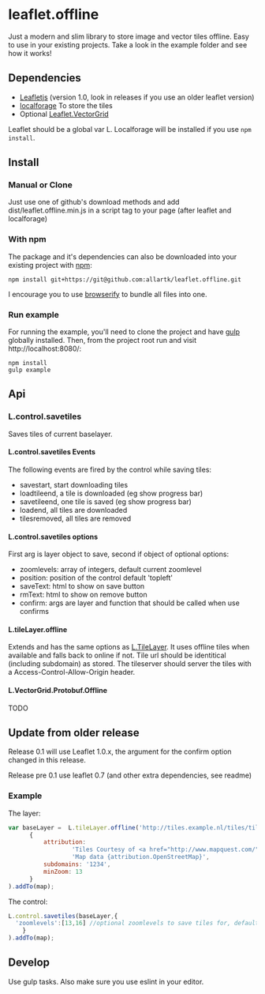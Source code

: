 leaflet.offline
===============

Just a modern and slim library to store image and vector tiles offline.
Easy to use in your existing projects. Take a look in the example folder and see how it works!


## Dependencies

* [Leafletjs](http://leafletjs.com/) (version 1.0, look in releases if you use an older leaflet version)
* [localforage](https://github.com/localForage/localForage) To store the tiles
* Optional [Leaflet.VectorGrid](https://github.com/Leaflet/Leaflet.VectorGrid)

Leaflet should be a global var L. Localforage will be installed if you use `npm install`.

## Install

### Manual or Clone

Just use one of github's download methods and add dist/leaflet.offline.min.js in a script tag to your page (after leaflet and localforage)

### With npm

The package and it's dependencies can also be downloaded into
your existing project with [npm](http://npmjs.com):

```
npm install git+https://git@github.com:allartk/leaflet.offline.git
```

I encourage you to use [browserify](http://browserify.org/)
to bundle all files into one.


### Run example

For running the example, you'll need to clone the project and have [gulp](http://www.gulpjs.com) globally installed.
Then, from the project root run and visit http://localhost:8080/:

```
npm install
gulp example
```

## Api

### L.control.savetiles

Saves tiles of current baselayer.

#### L.control.savetiles Events

The following events are fired by the control while saving tiles:

* savestart, start downloading tiles
* loadtileend, a tile is downloaded (eg show progress bar)
* savetileend, one tile is saved  (eg show progress bar)
* loadend, all tiles are downloaded
* tilesremoved, all tiles are removed

#### L.control.savetiles options

First arg is layer object to save, second if object of optional options:

* zoomlevels: array of integers, default current zoomlevel
* position: position of the control default 'topleft'
* saveText: html to show on save button
* rmText: html to show on remove button
* confirm: args are layer and function that should be called when use confirms

#### L.tileLayer.offline

Extends and has the same options as [L.TileLayer](http://leafletjs.com/reference-1.0.0.html#tilelayer).
It uses offline tiles when available and falls back to online if not. Tile url should be identitical (including subdomain)
as stored. The tileserver should server the tiles with a Access-Control-Allow-Origin header.

#### L.VectorGrid.Protobuf.Offline

TODO

## Update from older release

Release 0.1 will use Leaflet 1.0.x, the argument for the confirm option changed in this release.

Release pre 0.1 use leaflet 0.7 (and other extra dependencies, see readme)

### Example

The layer:

```javascript
var baseLayer =  L.tileLayer.offline('http://tiles.example.nl/tiles/tiles.py/mq_proxy/{z}/{x}/{y}.jpg',
      {
          attribution:
                  'Tiles Courtesy of <a href="http://www.mapquest.com/">MapQuest</a> &mdash; ' +
                  'Map data {attribution.OpenStreetMap}',
          subdomains: '1234',
          minZoom: 13
      }
).addTo(map);
```

The control:
```javascript
L.control.savetiles(baseLayer,{
  'zoomlevels':[13,16] //optional zoomlevels to save tiles for, default current zoomlevel
    }
).addTo(map);
```

## Develop

Use gulp tasks. Also make sure you use eslint in your editor.
